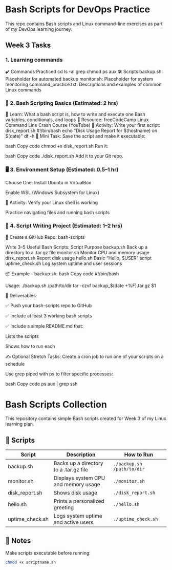 # Bash Scripts for DevOps Practice
This repo contains Bash scripts and Linux command-line exercises as part of my DevOps learning journey.

## Week 3 Tasks
### 1. Learning commands
✔️ Commands Practiced
cd
ls -al
grep
chmod
ps aux
🛠 Scripts
backup.sh: Placeholder for automated backup
monitor.sh: Placeholder for system monitoring
command_practice.txt: Descriptions and examples of common Linux commands

### 🧰 2. Bash Scripting Basics (Estimated: 2 hrs)
📌 Learn:
What a bash script is, how to write and execute one
Bash variables, conditionals, and loops
🎥 Resource:
freeCodeCamp Linux Command Line Crash Course (YouTube)
🔧 Activity:
Write your first script: disk_report.sh
#!/bin/bash
echo "Disk Usage Report for $(hostname) on $(date)"
df -h
📝 Mini Task:
Save the script and make it executable:

bash
Copy code
chmod +x disk_report.sh
Run it:

bash
Copy code
./disk_report.sh
Add it to your Git repo.

### 🖥️ 3. Environment Setup (Estimated: 0.5–1 hr)
Choose One: Install Ubuntu in VirtualBox

Enable WSL (Windows Subsystem for Linux)

🔧 Activity: Verify your Linux shell is working

Practice navigating files and running bash scripts

### 🔨 4. Script Writing Project (Estimated: 1–2 hrs)
📁 Create a GitHub Repo: bash-scripts

Write 3–5 Useful Bash Scripts: Script Purpose backup.sh Back up a directory to a .tar.gz file monitor.sh Monitor CPU and memory usage disk_report.sh Report disk usage hello.sh Basic “Hello, $USER” script uptime_check.sh Log system uptime and user sessions

📦 Example – backup.sh: bash Copy code #!/bin/bash

Usage: ./backup.sh /path/to/dir
tar -czvf backup_$(date +%F).tar.gz $1

🧩 Deliverables:

✅ Push your bash-scripts repo to GitHub

✅ Include at least 3 working bash scripts

✅ Include a simple README.md that:

Lists the scripts

Shows how to run each

✍️ Optional Stretch Tasks: Create a cron job to run one of your scripts on a schedule

Use grep piped with ps to filter specific processes:

bash Copy code ps aux | grep ssh


# Bash Scripts Collection

This repository contains simple Bash scripts created for Week 3 of my Linux learning plan.

## 📜 Scripts

| Script | Description | How to Run |
|--------|--------------|------------|
| backup.sh | Backs up a directory to a .tar.gz file | `./backup.sh /path/to/dir` |
| monitor.sh | Displays system CPU and memory usage | `./monitor.sh` |
| disk_report.sh | Shows disk usage | `./disk_report.sh` |
| hello.sh | Prints a personalized greeting | `./hello.sh` |
| uptime_check.sh | Logs system uptime and active users | `./uptime_check.sh` |

## 🧠 Notes
Make scripts executable before running:
```bash
chmod +x scriptname.sh
